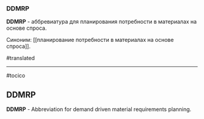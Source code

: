 ### DDMRP

**DDMRP** - аббревиатура для планирования потребности в материалах на основе спроса.

Синоним: [[планирование потребности в материалах на основе спроса]].

#translated




<hr/>

#tocico

## DDMRP

<b>DDMRP</b> - Abbreviation for demand driven material requirements planning.   


